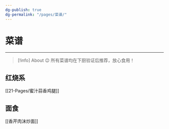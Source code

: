 ```yaml
---
dg-publish: true
dg-permalink: "/pages/菜谱/"
---
```

# 菜谱

***


> [!info] About
> 😉 所有菜谱均在下厨验证后推荐，放心食用！

## 红烧系
[[21-Pages/蜜汁蒜香鸡腿]]

## 面食
 [[香芹肉沫炒面]]